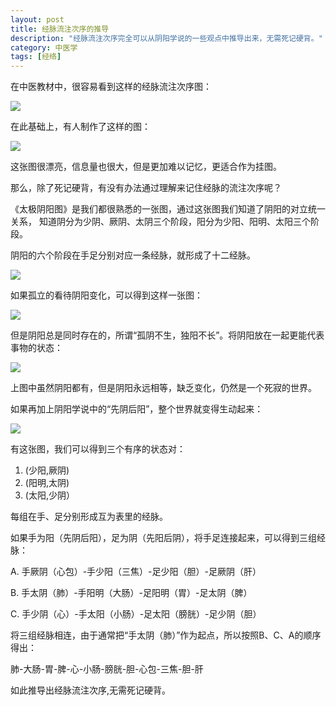 ```yaml
---
layout: post
title: 经脉流注次序的推导
description: "经脉流注次序完全可以从阴阳学说的一些观点中推导出来，无需死记硬背。"
category: 中医学 
tags: [经络]
---
```


在中医教材中，很容易看到这样的经脉流注次序图：

![](/images/TCM/channels/circulation1.jpg)

在此基础上，有人制作了这样的图：


![](/images/TCM/channels/circulation2.jpg)


这张图很漂亮，信息量也很大，但是更加难以记忆，更适合作为挂图。

那么，除了死记硬背，有没有办法通过理解来记住经脉的流注次序呢？


《太极阴阳图》是我们都很熟悉的一张图，通过这张图我们知道了阴阳的对立统一关系，
知道阴分为少阴、厥阴、太阴三个阶段，阳分为少阳、阳明、太阳三个阶段。

阴阳的六个阶段在手足分别对应一条经脉，就形成了十二经脉。

![](/images/TCM/yinyang.jpg)

如果孤立的看待阴阳变化，可以得到这样一张图：

![](/images/TCM/yinyang_single.jpg)

但是阴阳总是同时存在的，所谓“孤阴不生，独阳不长”。将阴阳放在一起更能代表事物的状态：

![](/images/TCM/yinyang_dead.jpg)

上图中虽然阴阳都有，但是阴阳永远相等，缺乏变化，仍然是一个死寂的世界。

如果再加上阴阳学说中的“先阴后阳”，整个世界就变得生动起来：

![](/images/TCM/yinyang_lived.jpg)

有这张图，我们可以得到三个有序的状态对：

1. (少阳,厥阴)
2. (阳明,太阴)
3. (太阳,少阴）

每组在手、足分别形成互为表里的经脉。

如果手为阳（先阴后阳），足为阴（先阳后阴），将手足连接起来，可以得到三组经脉：

A. 手厥阴（心包）-手少阳（三焦）-足少阳（胆）-足厥阴（肝）

B. 手太阴（肺）-手阳明（大肠）-足阳明（胃）-足太阴（脾）

C. 手少阴（心）-手太阳（小肠）-足太阳（膀胱）-足少阴（胆）

将三组经脉相连，由于通常把“手太阴（肺）”作为起点，所以按照B、C、A的顺序得出：

肺-大肠-胃-脾-心-小肠-膀胱-胆-心包-三焦-胆-肝

如此推导出经脉流注次序,无需死记硬背。

